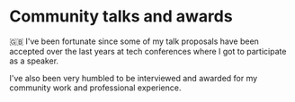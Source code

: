 # Community talks and awards

:gb: I've been fortunate since some of my talk proposals have been accepted over the last years at tech conferences where I got to participate as a speaker.

I've also been very humbled to be interviewed and awarded for my community work and professional experience.
